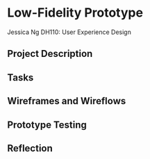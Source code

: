 # Low-Fidelity Prototype

Jessica Ng 
DH110: User Experience Design

## Project Description

## Tasks

## Wireframes and Wireflows

## Prototype Testing 

## Reflection 
